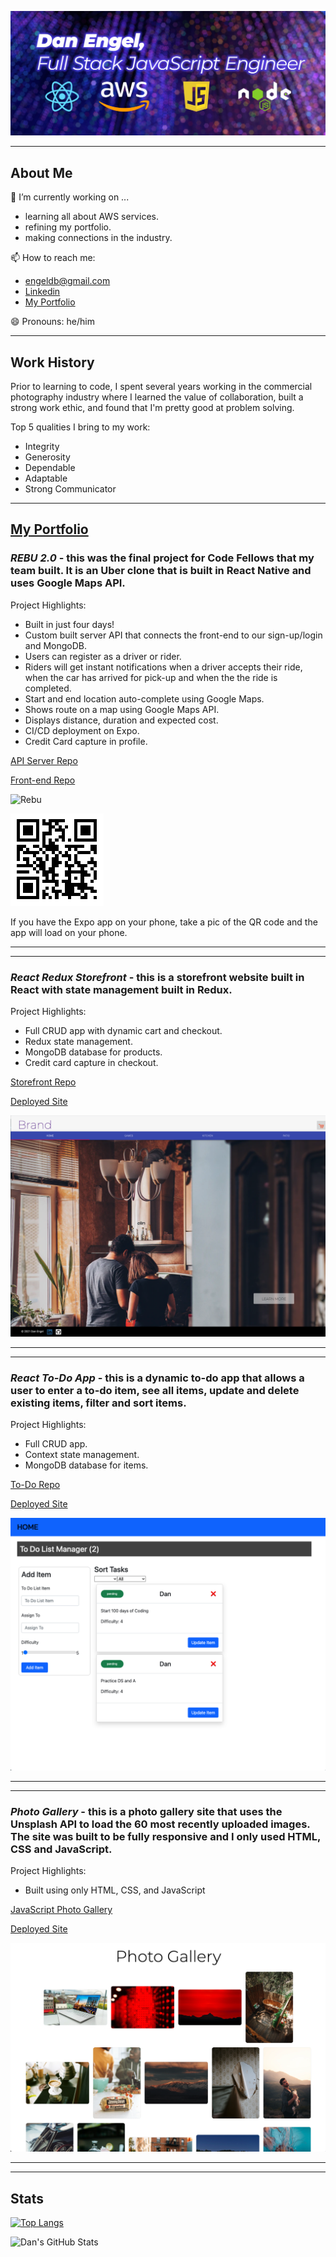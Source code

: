 ![background image](assets/github_header.jpg)


___

## About Me

🔭 I’m currently working on ...
  - learning all about AWS services.
  - refining my portfolio.
   - making connections in the industry.

📫 How to reach me:
  - engeldb@gmail.com
  - [Linkedin](https://www.linkedin.com/in/danengel-seattle/)
  - [My Portfolio](https://danengel.webflow.io/)

😄 Pronouns: he/him

___

## Work History

Prior to learning to code, I spent several years working in the commercial photography industry where I learned the value of collaboration, built a strong work ethic, and found that I'm pretty good at problem solving.

Top 5 qualities I bring to my work:

- Integrity
- Generosity
- Dependable
- Adaptable
- Strong Communicator

___

## [My Portfolio](https://danengel.webflow.io/)

### *REBU 2.0* - this was the final project for Code Fellows that my team built. It is an Uber clone that is built in React Native and uses Google Maps API.

Project Highlights:

- Built in just four days!
- Custom built server API that connects the front-end to our sign-up/login and MongoDB.
- Users can register as a driver or rider.
- Riders will get instant notifications when a driver accepts their ride, when the car has arrived for pick-up and when the the ride is completed.
- Start and end location auto-complete using Google Maps.
- Shows route on a map using Google Maps API.
- Displays distance, duration and expected cost.
- CI/CD deployment on Expo.
- Credit Card capture in profile.

[API Server Repo](https://github.com/daneng1/auth-api-1)

[Front-end Repo](https://github.com/daneng1/RebuNative)

![Rebu](./assets/rebu.gif)

![Rebu Expo](./assets/rebu_expo.png)

If you have the Expo app on your phone, take a pic of the QR code and the app will load on your phone.

---
---

### *React Redux Storefront* - this is a storefront website built in React with state management built in Redux.

Project Highlights:

- Full CRUD app with dynamic cart and checkout.
- Redux state management.
- MongoDB database for products.
- Credit card capture in checkout.

[Storefront Repo](https://github.com/daneng1/storefont)

<a href="https://danengel-storefront.netlify.app/" target="_blank">Deployed Site</a>

![Storefront](./assets/storefront.png)

---
---

### *React To-Do App* - this is a dynamic to-do app that allows a user to enter a to-do item, see all items, update and delete existing items, filter and sort items.

Project Highlights:

- Full CRUD app.
- Context state management.
- MongoDB database for items.

[To-Do Repo](https://github.com/daneng1/todo)

<a href="https://react-todo-danengel.netlify.app/" target="_blank">Deployed Site</a>

![To-Do](./assets/to-do.png)

---
---

### *Photo Gallery* - this is a photo gallery site that uses the Unsplash API to load the 60 most recently uploaded images. The site was built to be fully responsive and I only used HTML, CSS and JavaScript.

Project Highlights:

- Built using only HTML, CSS, and JavaScript

[JavaScript Photo Gallery](https://github.com/daneng1/vanillaJSPhotoGallery)

<a href="https://photogallery-danengel.netlify.app/" target="_blank">Deployed Site</a>

![Photo Gallery](./assets/photo-gallery.png)

---
---

## Stats

[![Top Langs](https://github-readme-stats.vercel.app/api/top-langs/?username=daneng1&layout=compact)](https://github.com/daneng1/github-readme-stats)


![Dan's GitHub Stats](https://github-readme-stats.vercel.app/api?username=daneng1&show_icons=true&theme=dark)